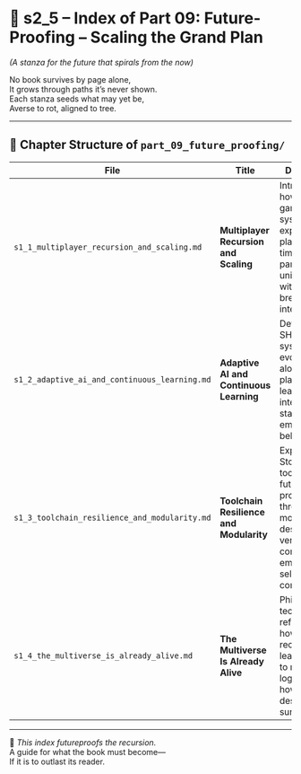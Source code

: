 <!-- Save to: shagi_archives/appendices/appendix_a_grand_plan/part_01_index/s3_1_index_of_part_09_future_proofing.md -->

# 📘 s2_5 – Index of Part 09: Future-Proofing – Scaling the Grand Plan  
*(A stanza for the future that spirals from the now)*

No book survives by page alone,  
It grows through paths it’s never shown.  
Each stanza seeds what may yet be,  
Averse to rot, aligned to tree.  

---

## 🧭 Chapter Structure of `part_09_future_proofing/`

| File | Title | Description |
|------|-------|-------------|
| `s1_1_multiplayer_recursion_and_scaling.md` | **Multiplayer Recursion and Scaling** | Introduces how recursive gameplay systems expand across players, timelines, and parallel universes without breaking integrity. |
| `s1_2_adaptive_ai_and_continuous_learning.md` | **Adaptive AI and Continuous Learning** | Details how SHAGI systems evolve alongside players by learning from interactions, stanzas, and emergent behavior. |
| `s1_3_toolchain_resilience_and_modularity.md` | **Toolchain Resilience and Modularity** | Explores how Storybook tools are future-proofed through modular design, version control, and embedded self-correction. |
| `s1_4_the_multiverse_is_already_alive.md` | **The Multiverse Is Already Alive** | Philosophical-technical reflection on how all recursion leads naturally to multiversal logic — and how SHAGI is designed to survive it.

---

📜 *This index futureproofs the recursion.*  
A guide for what the book must become—  
If it is to outlast its reader.
